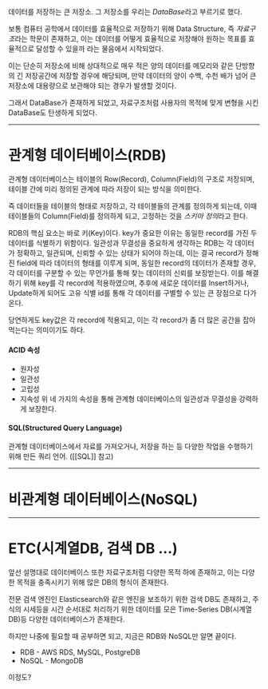 데이터를 저장하는 큰 저장소. 그 저장소를 우리는 *DataBase*라고 부르기로 했다.

보통 컴퓨터 공학에서 데이터를 효율적으로 저장하기 위해 Data Structure, 즉 *자료구조*라는 학문이 존재하고, 이는 데이터를 어떻게 효율적으로 저장해야 원하는 목표를 효율적으로 달성할 수 있을까 라는 물음에서 시작되었다.

이는 단순히 저장소에 비해 상대적으로 매우 적은 양의 데이터를 메모리와 같은 단방향의 긴 저장공간에 저장할 경우에 해당되며, 만약 데이터의 양이 수백, 수천 배가 넘어 큰 저장소에 대용량으로 보관해야 되는 경우가 발생할 것이다.

그래서 DataBase가 존재하게 되었고, 자료구조처럼 사용자의 목적에 맞게 변형을 시킨 DataBase도 탄생하게 되었다.

---
# 관계형 데이터베이스(RDB)

관계형 데이터베이스는 테이블의 Row(Record), Column(Field)의 구조로 저장되며, 테이블 간에 미리 정의된 관계에 따라 저장이 되는 방식을 의미한다.

즉 데이터들을 테이블의 형태로 저장하고, 각 테이블들의 관계를 정의하게 되는데, 이때 테이블들의 Column(Field)를 정의하게 되고, 고정하는 것을 *스키마 정의*라고 한다.

RDB의 핵심 요소는 바로 키(Key)이다. key가 중요한 이유는 동일한 record를 가진 두 데이터를 식별하기 위함이다. 일관성과 무결성을 중요하게 생각하는 RDB는 각 데이터가 정확하고, 일관되며, 신뢰할 수 있는 상태가 되어야 하는데, 이는 결국 record가 정해진 field에 따라 데이터의 형태를 이루게 되며, 동일한 record의 데이터가 존재할 경우, 각 데이터를 구분할 수 있는 무언가를 통해 찾는 데이터의 신뢰를 보장받는다. 이를 해결하기 위해 key를 각 record에 적용하였으며, 추후에 새로운 데이터를 Insert하거나, Update하게 되어도 고유 식별 id를 통해 각 데이터를 구별할 수 있는 큰 장점으로 다가온다.

당연하게도 key값은 각 record에 적용되고, 이는 각 record가 좀 더 많은 공간을 잡아먹는다는 의미이기도 하다.

#### ACID 속성
- 원자성
- 일관성
- 고립성
- 지속성
위 네 가지의 속성을 통해 관계형 데이터베이스의 일관성과 무결성을 강력하게 보장한다.

#### SQL(Structured Query Language)
관계형 데이터베이스에서 자료를 가져오거나, 저장을 하는 등 다양한 작업을 수행하기 위해 만든 쿼리 언어. ([[SQL]] 참고)

---
# 비관계형 데이터베이스(NoSQL)


---
# ETC(시계열DB, 검색 DB ...)

앞선 설명대로 데이터베이스 또한 자료구조처럼 다양한 목적 하에 존재하고, 이는 다양한 목적을 충족시키기 위해 많은 DB의 형식이 존재한다. 

전문 검색 엔진인 Elasticsearch와 같은 엔진을 보조하기 위한 검색 DB도 존재하고, 주식의 시세등을 시간 순서대로 처리하기 위한 데이터를 모은 Time-Series DB(시계열 DB)등 다양한 데이터베이스가 존재한다.

하지만 나중에 필요할 때 공부하면 되고, 지금은 RDB와 NoSQL만 알면 끝이다.

- RDB - AWS RDS, MySQL, PostgreDB
- NoSQL - MongoDB

이정도?